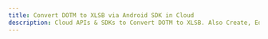 ---title: Convert DOTM to XLSB via Android SDK in Clouddescription: Cloud APIs & SDKs to Convert DOTM to XLSB. Also Create, Edit & Render Microsoft Word & OpenOffice documents in the Cloud.---